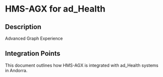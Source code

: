 # HMS-AGX for ad_Health

## Description

Advanced Graph Experience

## Integration Points

This document outlines how HMS-AGX is integrated with ad_Health systems in Andorra.
